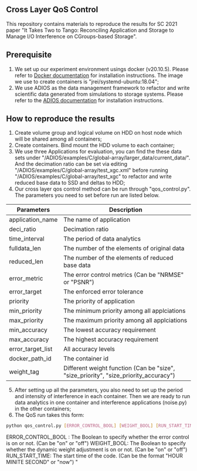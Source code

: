 ## Cross Layer QoS Control
This repository contains materials to reproduce the results for SC 2021 paper "It Takes Two to Tango: Reconciling Application and Storage to Manage I/O Interference on CGroups-based Storage".

## Prerequisite
1. We set up our experiment environment usings docker (v20.10.5). Please refer to [Docker documentation](https://docs.docker.com/engine/install/ubuntu/) for installation instructions. The image we use to create containers is "jrei/systemd-ubuntu:18.04";
2. We use ADIOS as the data management framework to refactor and write scientific data generated from simulations to storage systems. Please refer to the [ADIOS documentation](https://www.olcf.ornl.gov/center-projects/adios/) for installation instructions.

## How to reproduce the results
1. Create volume group and logical volume on HDD on host node which will be shared among all containers;
2. Create containers. Bind mount the HDD volume to each container;
3. We use three Applications for evaluation, you can find the these data sets under "/ADIOS/examples/C/global-array/larger\_data/current\_data/". And the decimation ratio can be set via editing "/ADIOS/examples/C/global-array/test\_xgc.xml" before running "/ADIOS/examples/C/global-array/test\_xgc" to refactor and write reduced base data to SSD and deltas to HDD;
4. Our cross layer qos control method can be run through "qos\_control.py". The parameters you need to set before run are listed below.

| Parameters | Description |
| ------ | ------ |
|application\_name| The name of application|
|deci\_ratio|Decimation ratio|
|time\_interval|The period of data analytics|
|fulldata\_len|The number of the elements of original data|
|reduced\_len|The number of the elements of reduced base data|
|error\_metric|The error control metrics (Can be "NRMSE" or "PSNR")|
|error\_target|The enforced error tolerance|
|priority|The priority of application|
|min\_priority|The minimum priority among all applciations|
|max\_priority|The maximum priority among all applciations|
|min\_accuracy|The lowest accuracy requirement|
|max\_accuracy|The highest accuracy requirement|
|error\_target\_list|All accuracy levels|
|docker\_path\_id|The container id|
|weight\_tag|Different weight function (Can be "size", "size\_priority", "size\_priority\_accuracy")|
5. After setting up all the parameters, you also need to set up the period and intensity of interference in each container. Then we are ready to run data analytics in one container and interference applications (noise.py) in the other containers;
6. The QoS run takes this form:
```sh
python qos_control.py [ERROR_CONTROL_BOOL] [WEIGHT_BOOL] [RUN_START_TIME]
```
ERROR\_CONTROL\_BOOL : The Boolean to specify whether the error control is on or not. (Can be "on" or "off")
WEIGHT\_BOOL: The Boolean to specify whether the dynamic weight adjustment is on or not. (Can be "on" or "off")
RUN\_START\_TIME: The start time of the code. (Can be the format "HOUR MINITE SECOND" or "now")
"


